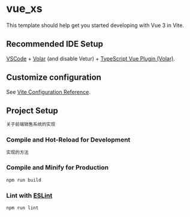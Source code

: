 # vue_xs

This template should help get you started developing with Vue 3 in Vite.

## Recommended IDE Setup

[VSCode](https://code.visualstudio.com/) + [Volar](https://marketplace.visualstudio.com/items?itemName=Vue.volar) (and disable Vetur) + [TypeScript Vue Plugin (Volar)](https://marketplace.visualstudio.com/items?itemName=Vue.vscode-typescript-vue-plugin).

## Customize configuration

See [Vite Configuration Reference](https://vitejs.dev/config/).

## Project Setup

```sh
关于前端销售系统的实现
```

### Compile and Hot-Reload for Development

```sh
实现的方法
```

### Compile and Minify for Production

```sh
npm run build
```

### Lint with [ESLint](https://eslint.org/)

```sh
npm run lint
```
